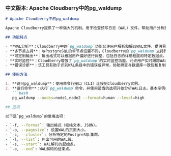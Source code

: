 
### 中文版本: Apache Cloudberry中的pg_waldump

```markdown
# Apache Cloudberry中的pg_waldump

Apache Cloudberry提供了一种强大的机制，用于检查预写日志（WAL）文件，帮助用户分析数据库变化、跟踪操作以及诊断问题。Cloudberry中的`pg_waldump`功能模仿了PostgreSQL中的`pg_waldump`工具，但针对Cloudberry的分布式架构进行了增强。

## 功能特点

- **WAL分析**：Cloudberry中的`pg_waldump`功能允许用户解析和解码WAL文件，提供易于理解的日志数据格式。
- **多节点支持**：与PostgreSQL的单节点设置不同，Cloudberry的`pg_waldump`支持跨分布式节点分析WAL日志，适用于分布式数据库。
- **可定制输出**：输出格式可以根据用户偏好进行调整，包括日志的详细程度和特定数据点。
- **实时监控**：Cloudberry增强了`pg_waldump`的实时监控功能，允许用户实时跟踪WAL活动。
- **错误诊断**：该工具有助于识别WAL条目中的错误或异常，协助排查与数据库一致性和复制相关的问题。

## 使用方法

1. **访问pg_waldump**：使用命令行接口（CLI）连接到Cloudberry实例。
2. **运行命令**：执行`pg_waldump`命令，并使用适当的选项开始分析WAL日志。基本示例如下：
   ```bash
   pg_waldump --nodes=node1,node2 --format=human --level=high

## 选项

以下是`pg_waldump`的常用选项：

- `-f, --format`: 输出格式（如纯文本、JSON）。
- `-p, --pagesize`: 设置WAL的页面大小。
- `-c, --cluster`: 分析特定的PostgreSQL集群。
- `-l, --list`: 列出可用的WAL段。
- `-s, --start`: WAL解码的起始点。
- `-e, --end`: WAL解码的结束点。
